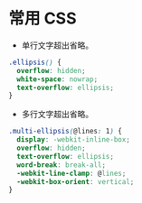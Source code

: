 # 常用 CSS

* 单行文字超出省略。

```css
.ellipsis() {
  overflow: hidden;
  white-space: nowrap;
  text-overflow: ellipsis;
}
```

* 多行文字超出省略。

```css
.multi-ellipsis(@lines: 1) {
  display: -webkit-inline-box;
  overflow: hidden;
  text-overflow: ellipsis;
  word-break: break-all;
  -webkit-line-clamp: @lines;
  -webkit-box-orient: vertical;
}
```

